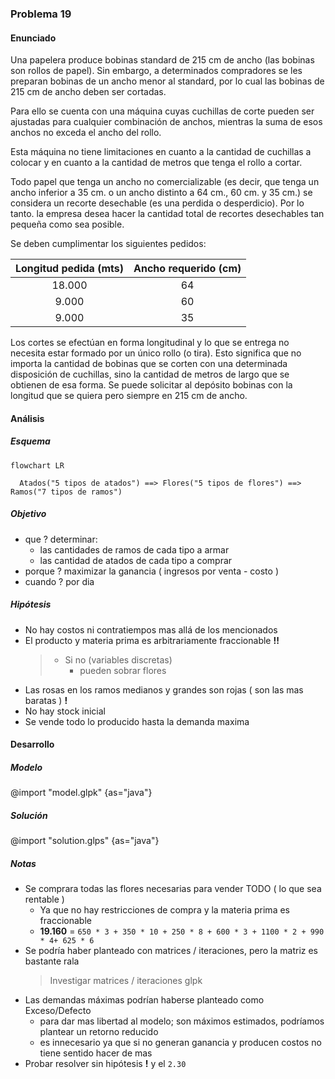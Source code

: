 ### Problema 19

#### Enunciado

Una papelera produce bobinas standard de 215 cm de ancho (las bobinas son rollos de papel).
Sin embargo, a determinados compradores se les preparan bobinas de un ancho menor al standard, por lo cual las bobinas de 215 cm de ancho deben ser cortadas.

Para ello se cuenta con una máquina cuyas cuchillas de corte pueden ser ajustadas para cualquier combinación de anchos, mientras la suma de esos anchos no exceda el ancho del rollo.

Esta máquina no tiene limitaciones en cuanto a la cantidad de cuchillas a colocar y en cuanto a la cantidad de metros que tenga el rollo a cortar.

Todo papel que tenga un ancho no comercializable (es decir, que tenga un ancho inferior a 35 cm. o un ancho distinto a 64 cm., 60 cm. y 35 cm.) se considera un recorte desechable (es una perdida o desperdicio).
Por lo tanto. la empresa desea hacer la cantidad total de recortes desechables tan pequeña como sea posible.

Se deben cumplimentar los siguientes pedidos:

| Longitud pedida (mts) | Ancho requerido (cm) |
| :-------------------: | :------------------: |
|        18.000         |          64          |
|         9.000         |          60          |
|         9.000         |          35          |

Los cortes se efectúan en forma longitudinal y lo que se entrega no necesita estar formado por un único rollo (o tira).
Esto significa que no importa la cantidad de bobinas que se corten con una determinada disposición de cuchillas, sino la cantidad de metros de largo que se obtienen de esa forma.
Se puede solicitar al depósito bobinas con la longitud que se quiera pero siempre en 215 cm de ancho.

#### Análisis

##### Esquema

```mermaid
flowchart LR

  Atados("5 tipos de atados") ==> Flores("5 tipos de flores") ==> Ramos("7 tipos de ramos")

```

##### Objetivo

- que ? determinar:
  - las cantidades de ramos de cada tipo a armar
  - las cantidad de atados de cada tipo a comprar
- porque ? maximizar la ganancia ( ingresos por venta - costo )
- cuando ? por dia

##### Hipótesis

- No hay costos ni contratiempos mas allá de los mencionados
- El producto y materia prima es arbitrariamente fraccionable **!!**
  > - Si no (variables discretas)
  >   - pueden sobrar flores
- Las rosas en los ramos medianos y grandes son rojas ( son las mas baratas ) **!**
- No hay stock inicial
- Se vende todo lo producido hasta la demanda maxima

#### Desarrollo

##### Modelo

@import "model.glpk" {as="java"}

##### Solución

@import "solution.glps" {as="java"}

##### Notas

- Se comprara todas las flores necesarias para vender TODO ( lo que sea rentable )
  - Ya que no hay restricciones de compra y la materia prima es fraccionable
  - **19.160** = `650 * 3 + 350 * 10 + 250 * 8 + 600 * 3 + 1100 * 2 + 990 * 4+ 625 * 6`
- Se podría haber planteado con matrices / iteraciones, pero la matriz es bastante rala
  > Investigar matrices / iteraciones glpk
- Las demandas máximas podrían haberse planteado como Exceso/Defecto
  - para dar mas libertad al modelo; son máximos estimados, podríamos plantear un retorno reducido
  - es innecesario ya que si no generan ganancia y producen costos no tiene sentido hacer de mas
- Probar resolver sin hipótesis **!** y el `2.30`
